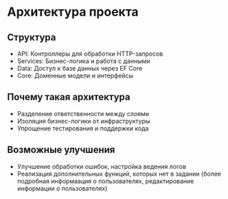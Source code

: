 # Архитектура проекта

## Структура
- API: Контроллеры для обработки HTTP-запросов
- Services: Бизнес-логика и работа с данными
- Data: Доступ к базе данных через EF Core
- Core: Доменные модели и интерфейсы

## Почему такая архитектура
- Разделение ответственности между слоями
- Изоляция бизнес-логики от инфраструктуры
- Упрощение тестирования и поддержки кода

## Возможные улучшения
- Улучшение обработки ошибок, настройка ведения логов
- Реализация дополнительных функций, которых нет в задании (более подробная информаация о пользователях, редактирование информации о пользователях)